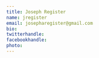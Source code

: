 ```yaml
---
title: Joseph Register
name: jregister
email: josepharegister@gmail.com
bio: 
twitterhandle: 
facebookhandle: 
photo: 
---
```


